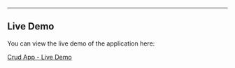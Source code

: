 ---

## Live Demo

You can view the live demo of the application here:

[Crud App - Live Demo](https://sourabhdhotre09.github.io/crud-react)
